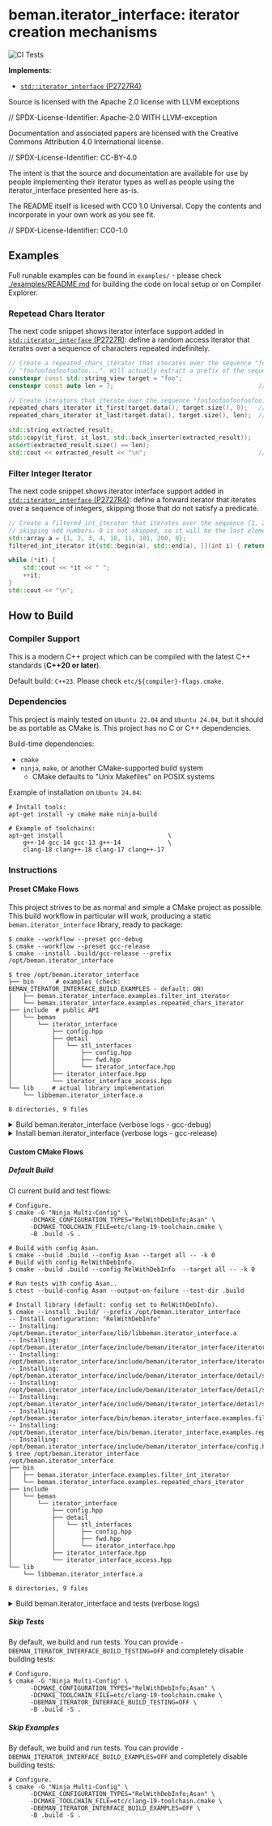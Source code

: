 <!--
SPDX-License-Identifier: 2.0 license with LLVM exceptions
-->

# beman.iterator\_interface: iterator creation mechanisms

![CI Tests](https://github.com/beman-project/iterator_interface/actions/workflows/ci.yml/badge.svg)

**Implements**:
* [`std::iterator_interface` (P2727R4)](https://wg21.link/P2727R4)

Source is licensed with the Apache 2.0 license with LLVM exceptions

// SPDX-License-Identifier: Apache-2.0 WITH LLVM-exception

Documentation and associated papers are licensed with the Creative Commons Attribution 4.0 International license.

// SPDX-License-Identifier: CC-BY-4.0

The intent is that the source and documentation are available for use by people implementing their iterator types as well as people using the iterator_interface presented here as-is.

The README itself is licesed with CC0 1.0 Universal. Copy the contents and incorporate in your own work as you see fit.

// SPDX-License-Identifier: CC0-1.0

## Examples

Full runable examples can be found in `examples/` - please check [./examples/README.md](./examples/README.md) for building the code on local setup or on Compiler Explorer.

### Repetead Chars Iterator

The next code snippet shows iterator interface support added in [`std::iterator_interface` (P2727R)](https://wg21.link/P2727R4): define a random access iterator that iterates over a sequence of characters repeated indefinitely.

```cpp
// Create a repeated_chars_iterator that iterates over the sequence "foo" repeated indefinitely:
// "foofoofoofoofoofoo...". Will actually extract a prefix of the sequence and insert it into a std::string.
constexpr const std::string_view target = "foo";
constexpr const auto len = 7;                                        // Number of extracted characters from the sequence.

// Create iterators that iterate over the sequence "foofoofoofoofoofoo...".
repeated_chars_iterator it_first(target.data(), target.size(), 0);   // target.size() == 3 is the length of "foo", 0 is this iterator's position.
repeated_chars_iterator it_last(target.data(), target.size(), len);  // Same as above, but now the iterator's position is 7.

std::string extracted_result;
std::copy(it_first, it_last, std::back_inserter(extracted_result));
assert(extracted_result.size() == len);
std::cout << extracted_result << "\n";                               // Expected output at STDOUT: "foofoof"
```

### Filter Integer Iterator

The next code snippet shows iterator interface support added in [`std::iterator_interface` (P2727R4)](https://wg21.link/P2727R4): define a forward iterator that iterates over a sequence of integers, skipping those that do not satisfy a predicate.

```cpp
// Create a filtered_int_iterator that iterates over the sequence {1, 2, 3, 4, 10, 11, 101, 200, 0},
// skipping odd numbers. 0 is not skipped, so it will be the last element in the sequence.
std::array a = {1, 2, 3, 4, 10, 11, 101, 200, 0};
filtered_int_iterator it{std::begin(a), std::end(a), [](int i) { return i % 2 == 0; }};

while (*it) {
    std::cout << *it << " ";
    ++it;
}
std::cout << "\n";
```

## How to Build

### Compiler Support

This is a modern C++ project which can be compiled with the latest C++ standards (**C++20 or later**).

Default build: `C++23`. Please check `etc/${compiler}-flags.cmake`.

### Dependencies

This project is mainly tested on `Ubuntu 22.04` and `Ubuntu 24.04`, but it should be as portable as CMake is. This
project has no C or C++ dependencies.

Build-time dependencies:

* `cmake`
* `ninja`, `make`, or another CMake-supported build system
  * CMake defaults to "Unix Makefiles" on POSIX systems

Example of installation on `Ubuntu 24.04`:

```shell
# Install tools:
apt-get install -y cmake make ninja-build

# Example of toolchains:
apt-get install                             \
    g++-14 gcc-14 gcc-13 g++-14             \
    clang-18 clang++-18 clang-17 clang++-17
```

### Instructions

#### Preset CMake Flows

This project strives to be as normal and simple a CMake project as possible. This build workflow in particular will
work, producing a static `beman.iterator_interface` library, ready to package:

```shell
$ cmake --workflow --preset gcc-debug
$ cmake --workflow --preset gcc-release
$ cmake --install .build/gcc-release --prefix /opt/beman.iterator_interface

$ tree /opt/beman.iterator_interface
├── bin      # examples (check: BEMAN_ITERATOR_INTERFACE_BUILD_EXAMPLES - default: ON)
│   ├── beman.iterator_interface.examples.filter_int_iterator
│   └── beman.iterator_interface.examples.repeated_chars_iterator
├── include  # public API
│   └── beman
│       └── iterator_interface
│           ├── config.hpp
│           ├── detail
│           │   └── stl_interfaces
│           │       ├── config.hpp
│           │       ├── fwd.hpp
│           │       └── iterator_interface.hpp
│           ├── iterator_interface.hpp
│           └── iterator_interface_access.hpp
└── lib     # actual library implementation
    └── libbeman.iterator_interface.a

8 directories, 9 files
```

<details>
<summary> Build beman.iterator_interface (verbose logs - gcc-debug) </summary>


This should build and run the tests with system GCC with the address and undefined behavior sanitizers enabled.

```shell
$ cmake --workflow --preset gcc-debug
Executing workflow step 1 of 3: configure preset "gcc-debug"

Preset CMake variables:

  CMAKE_BUILD_TYPE="Debug"
  CMAKE_CXX_COMPILER="g++"
  CMAKE_CXX_FLAGS="-fsanitize=address -fsanitize=pointer-compare -fsanitize=pointer-subtract -fsanitize=leak -fsanitize=undefined"
  CMAKE_CXX_STANDARD="17"

-- The CXX compiler identification is GNU 13.2.0
-- Detecting CXX compiler ABI info
-- Detecting CXX compiler ABI info - done
-- Check for working CXX compiler: /usr/bin/g++ - skipped
-- Detecting CXX compile features
-- Detecting CXX compile features - done
-- Performing Test HAVE_DEDUCING_THIS
-- Performing Test HAVE_DEDUCING_THIS - Failed
-- The C compiler identification is GNU 13.2.0
-- Detecting C compiler ABI info
-- Detecting C compiler ABI info - done
-- Check for working C compiler: /usr/bin/cc - skipped
-- Detecting C compile features
-- Detecting C compile features - done
-- Performing Test CMAKE_HAVE_LIBC_PTHREAD
-- Performing Test CMAKE_HAVE_LIBC_PTHREAD - Success
-- Found Threads: TRUE
-- Configuring done (2.7s)
-- Generating done (0.0s)
-- Build files have been written to: /home/dariusn/git/Beman/iterator_interface/.build/gcc-debug

Executing workflow step 2 of 3: build preset "gcc-debug"

[15/15] Linking CXX executable tests/beman/iterator_interface/beman.iterator_interface.tests

Executing workflow step 3 of 3: test preset "gcc-debug"

Test project /home/dariusn/git/Beman/iterator_interface/.build/gcc-debug
    Start 1: IteratorTest.TestGTest
1/4 Test #1: IteratorTest.TestGTest ...........   Passed    0.01 sec
    Start 2: IteratorTest.TestRepeatedChars
2/4 Test #2: IteratorTest.TestRepeatedChars ...   Passed    0.01 sec
    Start 3: IteratorTest.TestFilteredIter
3/4 Test #3: IteratorTest.TestFilteredIter ....   Passed    0.01 sec
    Start 4: IteratorTest.OperatorArrow
4/4 Test #4: IteratorTest.OperatorArrow .......   Passed    0.01 sec

100% tests passed, 0 tests failed out of 4

Total Test time (real) =   0.04 sec
```

</details>


<details>
<summary> Install beman.iterator_interface (verbose logs - gcc-release) </summary>

```shell
# Build release.
$ cmake --workflow --preset gcc-release
Executing workflow step 1 of 3: configure preset "gcc-release"

Preset CMake variables:

  CMAKE_BUILD_TYPE="RelWithDebInfo"
  CMAKE_CXX_COMPILER="g++"
  CMAKE_CXX_FLAGS="-O3"
  CMAKE_CXX_STANDARD="17"

-- The CXX compiler identification is GNU 13.2.0
-- Detecting CXX compiler ABI info
-- Detecting CXX compiler ABI info - done
-- Check for working CXX compiler: /usr/bin/g++ - skipped
-- Detecting CXX compile features
-- Detecting CXX compile features - done
-- Performing Test HAVE_DEDUCING_THIS
-- Performing Test HAVE_DEDUCING_THIS - Failed
-- The C compiler identification is GNU 13.2.0
-- Detecting C compiler ABI info
-- Detecting C compiler ABI info - done
-- Check for working C compiler: /usr/bin/cc - skipped
-- Detecting C compile features
-- Detecting C compile features - done
-- Performing Test CMAKE_HAVE_LIBC_PTHREAD
-- Performing Test CMAKE_HAVE_LIBC_PTHREAD - Success
-- Found Threads: TRUE
-- Configuring done (2.7s)
-- Generating done (0.0s)
-- Build files have been written to: /home/dariusn/git/Beman/iterator_interface/.build/gcc-release

Executing workflow step 2 of 3: build preset "gcc-release"

[15/15] Linking CXX executable tests/beman/iterator_interface/beman.iterator_interface.tests

Executing workflow step 3 of 3: test preset "gcc-release"

Test project /home/dariusn/git/Beman/iterator_interface/.build/gcc-release
    Start 1: IteratorTest.TestGTest
1/4 Test #1: IteratorTest.TestGTest ...........   Passed    0.00 sec
    Start 2: IteratorTest.TestRepeatedChars
2/4 Test #2: IteratorTest.TestRepeatedChars ...   Passed    0.00 sec
    Start 3: IteratorTest.TestFilteredIter
3/4 Test #3: IteratorTest.TestFilteredIter ....   Passed    0.00 sec
    Start 4: IteratorTest.OperatorArrow
4/4 Test #4: IteratorTest.OperatorArrow .......   Passed    0.00 sec

100% tests passed, 0 tests failed out of 4

# Install build artifacts from `build` directory into `/opt/beman.iterator_interface` path.
$ cmake --install .build/gcc-release --prefix /opt/beman.iterator_interface
-- Install configuration: "RelWithDebInfo"
-- Installing: /opt/beman.iterator_interface/lib/libbeman.iterator_interface.a
-- Installing: /opt/beman.iterator_interface/include/beman/iterator_interface/iterator_interface.hpp
-- Installing: /opt/beman.iterator_interface/include/beman/iterator_interface/iterator_interface_access.hpp
-- Installing: /opt/beman.iterator_interface/include/beman/iterator_interface/detail/stl_interfaces/config.hpp
-- Installing: /opt/beman.iterator_interface/include/beman/iterator_interface/detail/stl_interfaces/fwd.hpp
-- Installing: /opt/beman.iterator_interface/include/beman/iterator_interface/detail/stl_interfaces/iterator_interface.hpp
-- Installing: /opt/beman.iterator_interface/bin/beman.iterator_interface.examples.filter_int_iterator
-- Installing: /opt/beman.iterator_interface/bin/beman.iterator_interface.examples.repeated_chars_iterator
-- Installing: /opt/beman.iterator_interface/include/beman/iterator_interface/config.hpp


# Check tree.
$ tree /opt/beman.iterator_interface
/opt/beman.iterator_interface
├── bin
│   ├── beman.iterator_interface.examples.filter_int_iterator
│   └── beman.iterator_interface.examples.repeated_chars_iterator
├── include
│   └── beman
│       └── iterator_interface
│           ├── config.hpp
│           ├── detail
│           │   └── stl_interfaces
│           │       ├── config.hpp
│           │       ├── fwd.hpp
│           │       └── iterator_interface.hpp
│           ├── iterator_interface.hpp
│           └── iterator_interface_access.hpp
└── lib
    └── libbeman.iterator_interface.a

8 directories, 9 files

```

</details>

#### Custom CMake Flows

##### Default Build

CI current build and test flows:
```shell
# Configure.
$ cmake -G "Ninja Multi-Config" \
      -DCMAKE_CONFIGURATION_TYPES="RelWithDebInfo;Asan" \
      -DCMAKE_TOOLCHAIN_FILE=etc/clang-19-toolchain.cmake \
      -B .build -S .

# Build with config Asan.
$ cmake --build .build --config Asan --target all -- -k 0
# Build with config RelWithDebInfo.
$ cmake --build .build --config RelWithDebInfo  --target all -- -k 0

# Run tests with config Asan..
$ ctest --build-config Asan --output-on-failure --test-dir .build

# Install library (default: config set to RelWithDebInfo).
$ cmake --install .build/ --prefix /opt/beman.iterator_interface
-- Install configuration: "RelWithDebInfo"
-- Installing: /opt/beman.iterator_interface/lib/libbeman.iterator_interface.a
-- Installing: /opt/beman.iterator_interface/include/beman/iterator_interface/iterator_interface.hpp
-- Installing: /opt/beman.iterator_interface/include/beman/iterator_interface/iterator_interface_access.hpp
-- Installing: /opt/beman.iterator_interface/include/beman/iterator_interface/detail/stl_interfaces/config.hpp
-- Installing: /opt/beman.iterator_interface/include/beman/iterator_interface/detail/stl_interfaces/fwd.hpp
-- Installing: /opt/beman.iterator_interface/include/beman/iterator_interface/detail/stl_interfaces/iterator_interface.hpp
-- Installing: /opt/beman.iterator_interface/bin/beman.iterator_interface.examples.filter_int_iterator
-- Installing: /opt/beman.iterator_interface/bin/beman.iterator_interface.examples.repeated_chars_iterator
-- Installing: /opt/beman.iterator_interface/include/beman/iterator_interface/config.hpp
$ tree /opt/beman.iterator_interface
/opt/beman.iterator_interface
├── bin
│   ├── beman.iterator_interface.examples.filter_int_iterator
│   └── beman.iterator_interface.examples.repeated_chars_iterator
├── include
│   └── beman
│       └── iterator_interface
│           ├── config.hpp
│           ├── detail
│           │   └── stl_interfaces
│           │       ├── config.hpp
│           │       ├── fwd.hpp
│           │       └── iterator_interface.hpp
│           ├── iterator_interface.hpp
│           └── iterator_interface_access.hpp
└── lib
    └── libbeman.iterator_interface.a

8 directories, 9 files
```

<details>
<summary> Build beman.iterator_interface and tests (verbose logs) </summary>

```shell
# Configure build: default build production code + tests (BEMAN_ITERATOR_INTERFACE_BUILD_TESTING=ON).
$ cmake -G "Ninja Multi-Config" \
      -DCMAKE_CONFIGURATION_TYPES="RelWithDebInfo;Asan" \
      -DCMAKE_TOOLCHAIN_FILE=etc/clang-19-toolchain.cmake \
      -B .build -S .
-- The CXX compiler identification is Clang 19.0.0
...
-- Build files have been written to: /path/to/repo/.build

# Build.
$ cmake --build .build --config Asan --target all -- -k 0
...
[12/12] Linking CXX executable ... # Note: 12 targets here (including tests).

# Run tests.
$ ctest --build-config Asan --output-on-failure --test-dir .build
Internal ctest changing into directory: /path/to/repo/.build
Test project /path/to/repo/.build
...
100% tests passed, 0 tests failed out of 82

Total Test time (real) =   0.67 sec
```
</details>

##### Skip Tests

By default, we build and run tests. You can provide `-DBEMAN_ITERATOR_INTERFACE_BUILD_TESTING=OFF` and completely disable building tests:

```shell
# Configure.
$ cmake -G "Ninja Multi-Config" \
      -DCMAKE_CONFIGURATION_TYPES="RelWithDebInfo;Asan" \
      -DCMAKE_TOOLCHAIN_FILE=etc/clang-19-toolchain.cmake \
      -DBEMAN_ITERATOR_INTERFACE_BUILD_TESTING=OFF \
      -B .build -S .
```

##### Skip Examples

By default, we build and run tests. You can provide `-DBEMAN_ITERATOR_INTERFACE_BUILD_EXAMPLES=OFF` and completely disable building tests:

```shell
# Configure.
$ cmake -G "Ninja Multi-Config" \
      -DCMAKE_CONFIGURATION_TYPES="RelWithDebInfo;Asan" \
      -DCMAKE_TOOLCHAIN_FILE=etc/clang-19-toolchain.cmake \
      -DBEMAN_ITERATOR_INTERFACE_BUILD_EXAMPLES=OFF \
      -B .build -S .
```

